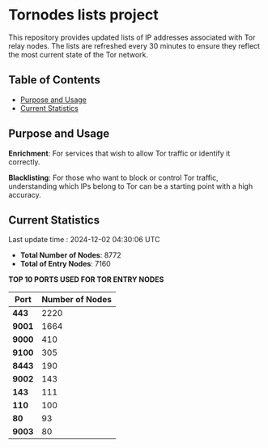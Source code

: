 # Tornodes lists project

This repository provides updated lists of IP addresses associated with Tor relay nodes. The lists are refreshed every 30 minutes to ensure they reflect the most current state of the Tor network.

## Table of Contents

- [Purpose and Usage](#purpose-and-usage)
- [Current Statistics](#current-statistics)


## Purpose and Usage

**Enrichment**: For services that wish to allow Tor traffic or identify it correctly.

**Blacklisting**: For those who want to block or control Tor traffic, understanding which IPs belong to Tor can be a starting point with a high accuracy.

## Current Statistics

Last update time : 2024-12-02 04:30:06 UTC

- **Total Number of Nodes**: 8772
- **Total of Entry Nodes**: 7160

**TOP 10 PORTS USED FOR TOR ENTRY NODES**

| **Port** | **Number of Nodes** |
|------|-----------------|
| **443**   | 2220  |
| **9001**   | 1664  |
| **9000**   | 410  |
| **9100**   | 305  |
| **8443**   | 190  |
| **9002**   | 143  |
| **143**   | 111  |
| **110**   | 100  |
| **80**   | 93  |
| **9003**   | 80  |

